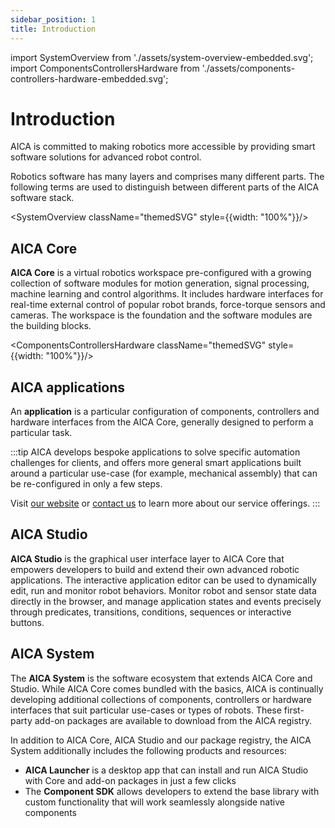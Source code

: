 ```yaml
---
sidebar_position: 1
title: Introduction
---
```


import SystemOverview from './assets/system-overview-embedded.svg';
import ComponentsControllersHardware from './assets/components-controllers-hardware-embedded.svg';

# Introduction

AICA is committed to making robotics more accessible by providing smart software solutions for advanced robot control.

Robotics software has many layers and comprises many different parts. The following terms are used to distinguish
between different parts of the AICA software stack.

<SystemOverview className="themedSVG" style={{width: "100%"}}/>

## AICA Core

**AICA Core** is a virtual robotics workspace pre-configured with a growing collection of software modules
for motion generation, signal processing, machine learning and control algorithms. It includes hardware interfaces for
real-time external control of popular robot brands, force-torque sensors and cameras.
The workspace is the foundation and the software modules are the building blocks.

<ComponentsControllersHardware className="themedSVG" style={{width: "100%"}}/>

## AICA applications

An **application** is a particular configuration of components, controllers and hardware interfaces from the AICA
Core, generally designed to perform a particular task.

:::tip
AICA develops bespoke applications to solve specific automation challenges for clients, and offers more general smart
applications built around a particular use-case (for example, mechanical assembly) that can be re-configured in only a
few steps.

Visit [our website](https://aica.tech) or [contact us](mailto:contact@aica.tech) to learn more about our service
offerings.
:::

## AICA Studio

**AICA Studio** is the graphical user interface layer to AICA Core that empowers developers to build and
extend their own advanced robotic applications. The interactive application editor can be used to dynamically edit, run
and monitor robot behaviors. Monitor robot and sensor state data directly in the browser, and manage application states
and events precisely through predicates, transitions, conditions, sequences or interactive buttons.

## AICA System

The **AICA System** is the software ecosystem that extends AICA Core and Studio. While AICA Core comes bundled with
the basics, AICA is continually developing additional collections of components, controllers or hardware interfaces
that suit particular use-cases or types of robots. These first-party add-on packages are available to download from
the AICA registry.

In addition to AICA Core, AICA Studio and our package registry, the AICA System additionally includes the following
products and resources:

- **AICA Launcher** is a desktop app that can install and run AICA Studio with Core and add-on packages in just a few
  clicks
- The **Component SDK** allows developers to extend the base library with custom functionality that will work seamlessly
  alongside native components
